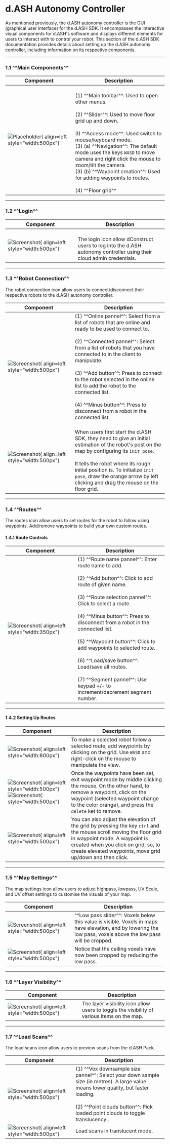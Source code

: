 # d.ASH Autonomy Controller

As mentioned previously, the d.ASH autonomy controller is the GUI (graphical user interface) for the d.ASH SDK. It encompasses the interactive visual components for d.ASH's software and displays different elements for users to interact with to control your robot. This section of the d.ASH SDK documentation provides details about setting up the d.ASH autonomy controller, including information on its respective components.

---
### 1.1 ^^Main Components^^

<!-- ![Screenshot](img/main.png){: style="width:400px"} -->

| Component | Description |
| ------- | ------- |
| ![Placeholder](img/main.png){ align=left style="width:500px"} | <br> <font size="3"> (1) ^^Main toolbar^^: Used to open other menus.  <br><br> (2) ^^Slider^^: Used to move floor grid up and down. <br><br> 3) ^^Access mode^^: Used switch to mouse/keyboard mode. <br> (3) (a) ^^Navigation^^: The default mode uses the keys `WASD` to move camera and right click the mouse to zoom/tilt the camera. <br> (3) (b) ^^Waypoint creation^^: Used for adding waypoints to routes. <br><br> (4) ^^Floor grid^^ |

---

### 1.2 ^^Login^^

| Component | Description |
| ------- | ------- |
| ![Screenshot](img/login.png#center){ align=left style="width:500px"}| <br> <font size="3"> The login icon allow dConstruct users to log into the d.ASH autonomy controller using their cloud admin credentials. |

---

### 1.3 ^^Robot Connection^^

The robot connection icon allow users to connect/disconnect their respective robots to the d.ASH autonomy controller. 

| Component | Description |
| ------- | ------- |
| ![Screenshot](img/robot-connect.png#center){ align=left style="width:500px"}| <font size="3"> (1) ^^Online pannel^^: Select from a list of robots that are online and ready to be used to connect to.  <br><br> (2) ^^Connected pannel^^: Select from a list of robots that you have connected to in the client to manipulate. <br><br> (3) ^^Add button^^: Press to connect to the robot selected in the online list to add the robot to the connected list. <br><br> (4) ^^Minus button^^: Press to disconnect from a robot in the connected list. |
| ![Screenshot](img/init.png#center){ align=left style="width:500px"}| <br> <font size="3"> When users first start the d.ASH SDK, they need to give an initial estimation of the robot's post on the map by configuring its `init pose`. <br><br> It tells the robot where its rough initial position is. To initialize `init pose`, draw the orange arrow by left clicking and drag the mouse on the floor grid.|

---

### 1.4 ^^Routes^^

The routes icon allow users to set routes for the robot to follow using waypoints. Add/remove waypoints to build your own custom routes.

#### 1.4.1 Route Controls

| Component | Description |
| ------- | ------- |
| ![Screenshot](img/routes.png#center){ align=left style="width:350px"} | <font size="3"> (1) ^^Route name pannel^^: Enter route name to add. <br><br> (2) ^^Add button^^: Click to add route of given name. <br><br> (3) ^^Route selection pannel^^: Click to select a route. <br><br> (4) ^^Minus button^^: Press to disconnect from a robot in the connected list. <br><br> (5) ^^Waypoint button^^: Click to add waypoints to selected route. <br><br> (6) ^^Load/save button^^: Load/save all routes. <br><br> (7) ^^Segment pannel^^: Use keypad +/- to increment/decrement segment number. |

---

#### 1.4.2 Setting Up Routes

| Component | Description |
| ------- | ------- |
| ![Screenshot](img/waypoint-1.png#center){ align=left style="width:800px"} | <font size="3"> To make a selected robot follow a selected route, add waypoints by clicking on the grid. Use `WASD` and right-click on the mouse to manipulate the view. |
| ![Screenshot](img/waypoint-2.png#center){ align=left style="width:500px"} <br> ![Screenshot](img/waypoint-3.png#center){: style="width:500px"} | <font size="3"> Once the waypoints have been set, exit waypoint mode by middle clicking the mouse. On the other hand, to remove a waypoint, click on the waypoint (selected waypoint change to the color orange), and press the `delete` ket to remove. |
| ![Screenshot](img/waypoint-4.png#center){ align=left style="width:500px"} | <font size="3"> You can also adjust the elevation of the grid by pressing the key `ctrl` and the mouse scroll moving the floor grid in waypoint mode. A waypoint is created when you click on grid, so, to create elevated waypoints, move grid up/down and then click.|

---

### 1.5 ^^Map Settings^^

The map settings icon allow users to adjust highpass, lowpass, UV Scale, and UV offset settings to customise the visuals of your map.

| Component | Description |
| ------- | ------- |
| ![Screenshot](img/map.png#center){ align=left style="width:500px"} | <font size="3">  ^^Low pass slider^^: Voxels below this value is visible. Voxels in maps have elevation, and by lowering the low pass, voxels above the low pass will be cropped. |
| ![Screenshot](img/map-2.png#center){ align=left style="width:500px"} | <font size="3"> Notice that the ceiling voxels have now been cropped by reducing the low pass. |

---

### 1.6 ^^Layer Visibility^^

| Component | Description |
| ------- | ------- |
| ![Screenshot](img/layer.png#center){ align=left style="width:500px"} | <font size="3">  The layer visibility icon allow users to toggle the visibility of various items on the map. |

---

### 1.7 ^^Load Scans^^

The load scans icon allow users to preview scans from the d.ASH Pack.

| Component | Description |
| ------- | ------- |
| ![Screenshot](img/load-scan.png#center){ align=left style="width:500px"} | <font size="3">  (1) ^^Vox downsample size pannel^^: Select your down sample size (in metres). A large value means lower quality, but faster loading. <br><br> (2) ^^Point clouds button^^: Pick loaded point clouds to toggle translucency.. |
| ![Screenshot](img/load-scan-2.png#center){ align=left style="width:500px"} | <font size="3">  Load scans in translucent mode. |

